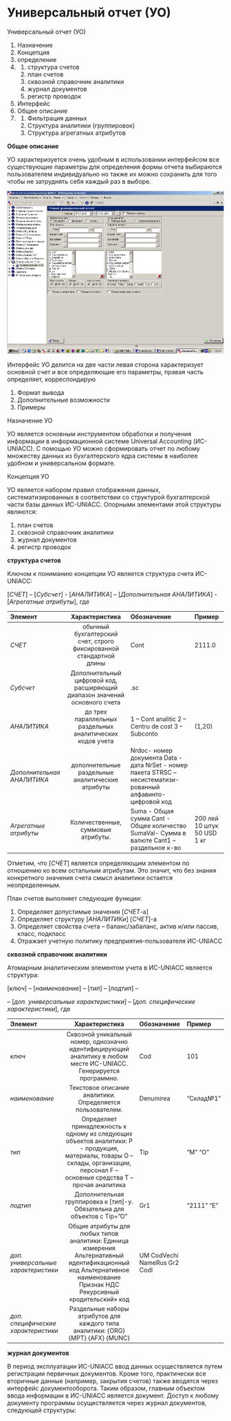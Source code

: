 # Универсальный отчет \(УО\)

Универсальный отчет \(УО\)

1. Назначение
2. Концепция
3. определение
4. 1. структура счетов
   2. план счетов
   3. сквозной справочник аналитики
   4. журнал документов
   5. регистр проводок
5. Интерфейс
6. Общее описание
7. 1. Фильтрация данных
   2. Структура аналитики \(группировок\)
   3. Структура агрегатных атрибутов

**Общее описание**

УО характеризуется очень удобным в использовании интерфейсом все существующие параметры для определения формы отчета выбираются пользователем индивидуально но также их можно сохранить для того чтобы не затруднять себя каждый раз в выборе.

![](../../../.gitbook/assets/universalnyi-otchet_html_m4f84e5a3.png)

Интерфейс УО делится на две части левая сторона характеризует основной счет и все определяющие его параметры, правая часть определяет, корреспондирую

1. Формат вывода
2. Дополнительные возможности
3. Примеры

Назначение УО

УО является основным инструментом обработки и получения информации в информационной системе Universal Accounting \(ИС-UNIACC\). С помощью УО можно сформировать отчет по любому множеству данных из бухгалтерского ядра системы в наиболее удобном и универсальном формате.

Концепция УО

УО является набором правил отображения данных, систематизированных в соответствии со структурой бухгалтерской части базы данных ИС-UNIACC. Опорными элементами этой структуры являются:

1. план счетов
2. сквозной справочник аналитики
3. журнал документов
4. регистр проводок

**структура счетов**

Ключом к пониманию концепции УО является структура счета ИС-UNIACC:

\[_СЧЕТ_\] – \[_Субсчет_\] - \[_АНАЛИТИКА_\] – \[_Дополнительная АНАЛИТИКА_\] - \[_Агрегатные атрибуты_\], где

| **Элемент** | **Характеристика** | **Обозначение** | **Пример** |
| :--- | :---: | :--- | :--- |
| _СЧЕТ_ | обычный бухгалтерский счет, строго фиксированной стандартной длины | Cont | 2111.0 |
| _Субсчет_ | Дополнительный цифровой код, расширяющий диапазон значений основного счета | .sc |  |
| _АНАЛИТИКА_ | до трех параллельных раздельных аналитических кодов учета | 1 – Cont analitic 2 – Centru de cost 3 – Subconto | \(1,20\) |
| _Дополнительная АНАЛИТИКА_ | дополнительные раздельные аналитические атрибуты | Nrdoc- номер документа Data - дата NrSet - номер пакета STRSC – несистематизи-рованный алфавинто-цифровой код |  |
| _Агрегатные атрибуты_ | Количественные, суммовые атрибуты. | Suma - Общая сумма Cant - Общее количество SumaVal- Сумма в валюте Cant1 – раздельное к-во | 200 лей 10 штук 50 USD 1 кг |

Отметим, что \[_СЧЕТ_\] является определяющим элементом по отношению ко всем остальным атрибутам. Это значит, что без знания конкретного значения счета смысл аналитики остается неопределенным.

План счетов выполняет следующие функции:

1. Определяет допустимые значения \[_СЧЕТ_-а\]
2. Определяет структуру \[_АНАЛИТИКи_\] \[_СЧЕТ_\]-а
3. Определяет свойства счета – баланс/забаланс, актив и/или пассив, класс, подкласс
4. Отражает учетную политику предприятия-пользователя ИС-UNIACC

**сквозной справочник аналитики**

Атомарным аналитическим элементом учета в ИС-UNIACC является структура:

\[_ключ_\] – \[_наименование_\] – \[_тип_\] – \[_подтип_\] –

– \[_доп. универсальные характеристики_\] – \[_доп. специфические характеристики_\], где

| **Элемент** | **Характеристика** | **Обозначение** | **Пример** |
| :--- | :---: | :--- | :--- |
| _ключ_ | Сквозной уникальный номер, однозначно идентифицирующий аналитику в любом месте ИС-UNIACC. Генерируется программно. | Cod | 101 |
| _наименование_ | Текстовое описание аналитики. Определяется пользователем. | Denumirea | “Склад№1” |
| _тип_ | Определяет принадлежность к одному из следующих объектов аналитики: P - продукция, материалы, товары O – склады, организации, персонал F – основные средства T – прочая аналитика | Tip | “M” “O” |
| _подтип_ | Дополнительная группировка к \[_тип_\]-у. Обязательна для объектов с Tip=”O” | Gr1 | “2111” “E” |
| _доп. универсальные характеристики_ | Общие атрибуты для любых типов аналитики: Единица измерения Альтернативный идентификационный код Альтернативное наименование Признак НДС Рекурсивный «родительский» код | UM CodVechi NameRus Gr2 CodI |  |
| _доп. специфические характеристики_ | Раздельные наборы атрибутов для каждого типа аналитики: {ORG} {MPT} {AFX} {MUNC} |  |  |

**журнал документов**

В период эксплуатации ИС-UNIACC ввод данных осуществляется путем регистрации первичных документов. Кроме того, практически все вторичные данные \(например, закрытия счетов\) также вводятся через интерфейс документооборота. Таким образом, главным объектом ввода информации в ИС-UNIACC является документ. Доступ к любому документу программы осуществляется через журнал документов, следующей структуры:


